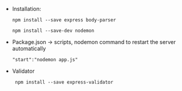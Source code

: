 - Installation:

      npm install --save express body-parser

      npm install --save-dev nodemon

- Package.json -> scripts, nodemon command to restart the server automatically

      "start":"nodemon app.js"
      
- Validator

       npm install --save express-validator
